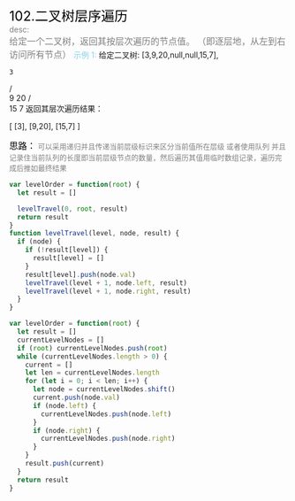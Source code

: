 <font color=black size=5>102.二叉树层序遍历<br></font>
<font color=gray>desc:<br></font>
<font color=gray size=3>
给定一个二叉树，返回其按层次遍历的节点值。 （即逐层地，从左到右访问所有节点）
</font>
<font color=skyblue>示例 1:</font>
<font >
给定二叉树: [3,9,20,null,null,15,7],

    3

/ \
 9 20
/ \
 15 7
返回其层次遍历结果：

[
[3],
[9,20],
[15,7]
]
</font>

<font color=black size=3>
思路：</font><font color=gray size=2>
可以采用递归并且传递当前层级标识来区分当前值所在层级
或者使用队列 并且记录住当前队列的长度即当前层级节点的数量，然后遍历其值用临时数组记录，遍历完成后推如最终结果 
</font>

```javascript
var levelOrder = function(root) {
  let result = []

  levelTravel(0, root, result)
  return result
}
function levelTravel(level, node, result) {
  if (node) {
    if (!result[level]) {
      result[level] = []
    }
    result[level].push(node.val)
    levelTravel(level + 1, node.left, result)
    levelTravel(level + 1, node.right, result)
  }
}

var levelOrder = function(root) {
  let result = []
  currentLevelNodes = []
  if (root) currentLevelNodes.push(root)
  while (currentLevelNodes.length > 0) {
    current = []
    let len = currentLevelNodes.length
    for (let i = 0; i < len; i++) {
      let node = currentLevelNodes.shift()
      current.push(node.val)
      if (node.left) {
        currentLevelNodes.push(node.left)
      }
      if (node.right) {
        currentLevelNodes.push(node.right)
      }
    }
    result.push(current)
  }
  return result
}
```
